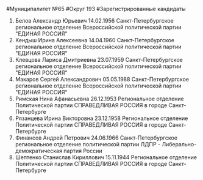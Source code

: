 #Муниципалитет
№65
#Округ
193
#Зарегистрированные кандидаты
1. Белов Александр Юрьевич 14.02.1956
Санкт-Петербургское региональное отделение Всероссийской политической партии "ЕДИНАЯ РОССИЯ"
2. Кендыш Ирина Алексеевна 14.04.1960
Санкт-Петербургское региональное отделение Всероссийской политической партии "ЕДИНАЯ РОССИЯ"
3. Клевцова Лариса Дмитриевна 23.07.1959
Санкт-Петербургское региональное отделение Всероссийской политической партии "ЕДИНАЯ РОССИЯ"
4. Макаров Сергей Александрович 05.05.1988
Санкт-Петербургское региональное отделение Всероссийской политической партии "ЕДИНАЯ РОССИЯ"
5. Римская Нина Афанасьевна 26.12.1953
Региональное отделение Политической партии СПРАВЕДЛИВАЯ РОССИЯ в городе Санкт-Петербурге
6. Рязанцева Ирина Викторовна 23.12.1958
Региональное отделение Политической партии СПРАВЕДЛИВАЯ РОССИЯ в городе Санкт-Петербурге
7. Финансов Андрей Петрович 24.06.1966
Санкт-Петербургское региональное отделение политической партии ЛДПР - Либерально-демократическая партия России
8. Шептенко Станислав Кириллович 15.11.1944
Региональное отделение Политической партии СПРАВЕДЛИВАЯ РОССИЯ в городе Санкт-Петербурге
